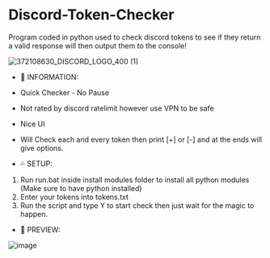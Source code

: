 # Discord-Token-Checker
Program coded in python used to check discord tokens to see if they return a valid response will then output them to the console!

   ![372108630_DISCORD_LOGO_400 (1)](https://user-images.githubusercontent.com/108766003/177421918-fe97106d-05a1-4e54-9179-bd4b9b8f7d89.gif)

- 📰 INFORMATION:
- Quick Checker - No Pause
- Not rated by discord ratelimit however use VPN to be safe
- Nice UI
- Will Check each and every token then print [+] or [-] and at the ends will give options.

- 💦 SETUP:
1. Run run.bat inside install modules folder to install all python modules (Make sure to have python installed)
2. Enter your tokens into tokens.txt
3. Run the script and type Y to start check then just wait for the magic to happen.


- 📸 PREVIEW: 


![image](https://user-images.githubusercontent.com/108766003/177421322-db94eec9-46c6-4009-b63b-67ec0b1b7004.png)

